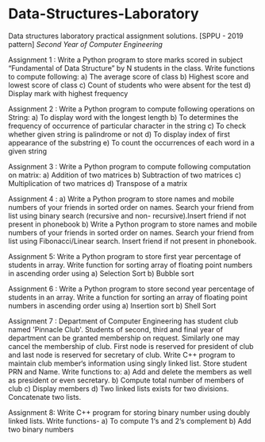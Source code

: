 # Data-Structures-Laboratory
Data structures laboratory practical assignment solutions.
[SPPU - 2019 pattern]
*Second Year of Computer Engineering*

Assignment 1 : 
Write a Python program to store marks scored in subject “Fundamental of Data Structure” by N students in the class. Write functions to compute following:
a) The average score of class
b) Highest score and lowest score of class
c) Count of students who were absent for the test
d) Display mark with highest frequency

Assignment 2 :
Write a Python program to compute following operations on String:
a) To display word with the longest length
b) To determines the frequency of occurrence of particular character in the string
c) To check whether given string is palindrome or not
d) To display index of first appearance of the substring
e) To count the occurrences of each word in a given string
 
Assignment 3 :
Write a Python program to compute following computation on matrix:
a) Addition of two matrices
b) Subtraction of two matrices 
c) Multiplication of two matrices 
d) Transpose of a matrix

Assignment 4 : 
a) Write a Python program to store names and mobile numbers of your friends in sorted order on names. Search your friend from list using binary search (recursive and non- recursive).Insert friend if not present in phonebook
b) Write a Python program to store names and mobile numbers of your friends in sorted order on names. Search your friend from list using Fibonacci/Linear search. Insert friend if not present in phonebook.

Assignment 5: 
Write a Python program to store first year percentage of students in array. Write function for sorting array of floating point numbers in ascending order using
a) Selection Sort
b) Bubble sort

Assignment 6 : 
Write a Python program to store second year percentage of students in an array. Write a function for sorting an array of floating point numbers in ascending order using
a) Insertion sort
b) Shell Sort 

Assignment 7 : 
Department of Computer Engineering has student club named 'Pinnacle Club'. Students of second, third and final year of department can be granted membership on request. Similarly one may cancel the membership of club. First node is reserved for president of club and last node is reserved for secretary of club. 
Write C++ program to maintain club member‘s information using singly linked list. Store student PRN and Name. Write functions to:
a) Add and delete the members as well as president or even secretary.
b) Compute total number of members of club
c) Display members
d) Two linked lists exists for two divisions. Concatenate two lists.
 
Assignment 8: 
Write C++ program for storing binary number using doubly linked lists. Write functions-
a) To compute 1‘s and 2‘s complement
b) Add two binary numbers
 
